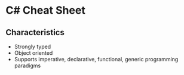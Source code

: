 # C# Cheat Sheet

## Characteristics

* Strongly typed
* Object oriented
* Supports imperative, declarative, functional, generic programming paradigms
